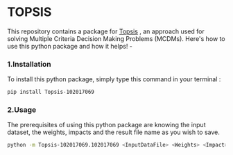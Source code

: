 # TOPSIS

This repository contains a package for [Topsis](https://en.wikipedia.org/wiki/TOPSIS) , an approach used for solving Multiple Criteria Decision Making Problems (MCDMs).
Here's how to use this python package and how it helps! -
### 1.Installation
To install this python package, simply type this command in your terminal :
```bash
pip install Topsis-102017069
```
### 2.Usage
The prerequisites of using this python package are knowing the input dataset, the weights, impacts and the result file name as you wish to save.
```bash
python -m Topsis-102017069.102017069 <InputDataFile> <Weights> <Impact> <Resultfilename>



